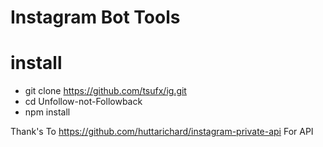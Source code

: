 # Instagram Bot Tools

# install

* git clone https://github.com/tsufx/ig.git
* cd Unfollow-not-Followback
* npm install

Thank's To https://github.com/huttarichard/instagram-private-api For API
